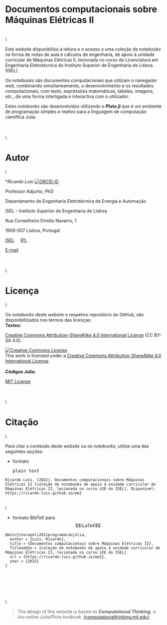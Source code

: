 # Documentos computacionais sobre Máquinas Elétricas II
\
\

Este *website* disponibiliza a leitura e o acesso a uma coleção de *notebooks* na forma de notas de aula e cálculos de engenharia, de apoio à unidade curricular de Máquinas Elétricas II, lecionada no curso de Licenciatura em Engenharia Eletrotécnica do Instituto Superior de Engenharia de Lisboa (ISEL).

Os *notebooks* são documentos computacionais que utilizam o navegador *web*, combinando simultaneamente, o desenvolvimento e os resultados computacionais, com texto, expressões matemáticas, tabelas, imagens, etc., de uma forma interligada e interactiva com o utilizador.

Estes *notebooks* são desenvolvidos utilizando o **Pluto.jl** que é um ambiente de programação simples e reativo para a linguagem de computação científica Julia.

\
\
\

# Autor
\

**Ricardo Luís* [![ORCID iD](https://info.orcid.org/wp-content/uploads/2019/11/orcid_16x16.png)](https://orcid.org/0000-0002-7975-5726)

Professor Adjunto, PhD

Departamento de Engenharia Eletrotécnica de Energia e Automação

ISEL - Instituto Superior de Engenharia de Lisboa

Rua Conselheiro Emídio Navarro, 1

1959-007 Lisboa, Portugal

[ISEL](https://www.isel.pt/)&nbsp;&nbsp;&nbsp;&nbsp; [IPL](https://www.ipl.pt/)

[E-mail](mailto:ricardo.luis@isel.pt)

\
\
\

# Licença
\

Os *notebooks* deste *website* e respetivo repositório do GitHub, são disponibilizados nos termos das licenças:
\
**Textos:** 

[Creative Commons Attribution-ShareAlike 4.0 International License](https://creativecommons.org/licenses/by-sa/4.0/deed.pt) (CC BY-SA 4.0).

<a rel="license" href="http://creativecommons.org/licenses/by-sa/4.0/"><img alt="Creative Commons License" style="border-width:0" src="https://i.creativecommons.org/l/by-sa/4.0/88x31.png" /></a><br />This work is licensed under a <a rel="license" href="http://creativecommons.org/licenses/by-sa/4.0/">Creative Commons Attribution-ShareAlike 4.0 International License</a>.
\
\
**Códigos Julia:**  

[MIT License](https://tldrlegal.com/license/mit-license)

\
\
\

# Citação
\

Para citar o conteúdo deste *website* ou os *notebooks*, utilize uma das seguintes opções:

- formato <pre>plain text</pre>

```plaintext
Ricardo Luís. (2022). Documentos computacionais sobre Máquinas Elétricas II [coleção de notebooks de apoio à unidade curricular de Máquinas Elétricas II, lecionada no curso LEE do ISEL]. Disponível: https://ricardo-luis.github.io/me2
```
\
\
- formato BibTeX para $$\LaTeX$$

```plaintext
@misc{storopoli2021programacaojulia,
  author = {Luís, Ricardo},
  title = {Documentos computacionais sobre Máquinas Elétricas II},
  Titleaddon = {coleção de notebooks de apoio à unidade curricular de Máquinas Elétricas II, lecionada no curso LEE do ISEL}
  url = {https://ricardo-luis.github.io/me2},
  year = {2022}
}
```

  \
  \
  \
  \
  \
  \

> The design of this website is based on _**Computational Thinking**, a live online Julia/Pluto textbook._ [(computationalthinking.mit.edu)](https://computationalthinking.mit.edu)
